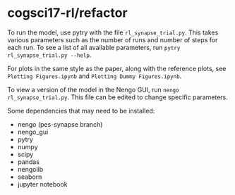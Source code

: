 # cogsci17-rl/refactor

To run the model, use pytry with the file `rl_synapse_trial.py`. This takes various parameters such as the number of runs and number of steps for each run. To see a list of all available parameters, run `pytry rl_synapse_trial.py --help`.

For plots in the same style as the paper, along with the reference plots, see `Plotting Figures.ipynb` and `Plotting Dummy Figures.ipynb`.

To view a version of the model in the Nengo GUI, run `nengo rl_synapse_trial.py`. This file can be edited to change specific parameters.

Some dependencies that may need to be installed:

- nengo (pes-synapse branch)
- nengo_gui
- pytry
- numpy
- scipy
- pandas
- nengolib
- seaborn
- jupyter notebook
